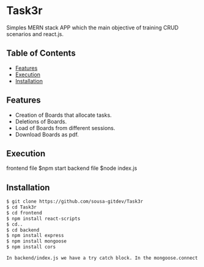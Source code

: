 # Task3r

Simples MERN stack APP which the main objective of training CRUD scenarios and react.js. 

## Table of Contents
- [Features](#features)
- [Execution](#execution)
- [Installation](#installation)

## Features

- Creation of Boards that allocate tasks.
- Deletions of Boards.
- Load of Boards from different sessions.
- Download Boards as pdf.

## Execution
  frontend file
    $npm start
  backend file
    $node index.js
  
## Installation


```bash
$ git clone https://github.com/sousa-gitdev/Task3r
$ cd Task3r
$ cd frontend
$ npm install react-scripts
$ cd..
$ cd backend
$ npm install express
$ npm install mongoose
$ npm install cors

In backend/index.js we have a try catch block. In the mongoose.connect you can introduce your valid mongoDB link.

